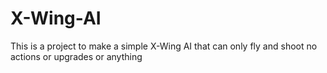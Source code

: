 # X-Wing-AI

This is a project to make a simple X-Wing AI that can only fly and shoot no actions or upgrades or anything
